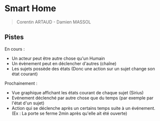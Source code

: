# Smart Home

> Corentin ARTAUD - Damien MASSOL



## Pistes 

En cours : 

* Un acteur peut être autre chose qu'un Humain
* Un évènement peut en déclencher d'autres (chaîne)
* Les sujets possède des états (Donc une action sur un sujet change son état courant)

Prochainement : 

* Vue graphique affichant les états courant de chaque sujet (Sirius)
* Evénement déclenché par autre chose que du temps (par exemple par l'état d'un sujet)
* Action qui se déclenche après un certains temps suite à un événement. (Ex : La porte se ferme 2min après qu'elle ait été ouverte)